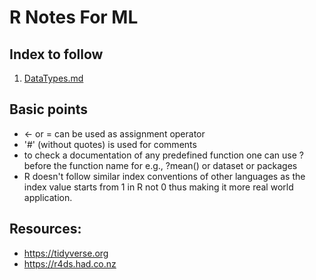 # R Notes For ML
## Index to follow
1. <a href="https://github.com/gagan-gv/R-Notes-For-DS-ML/blob/main/DataTypes.md">DataTypes.md</a>

## Basic points
- <- or = can be used as assignment operator
- '#' (without quotes) is used for comments
- to check a documentation of any predefined function one can use ? before the function name for e.g., ?mean() or dataset or packages
- R doesn't follow similar index conventions of other languages as the index value starts from 1 in R not 0 thus making it more real world application.

## Resources:
- https://tidyverse.org
- https://r4ds.had.co.nz